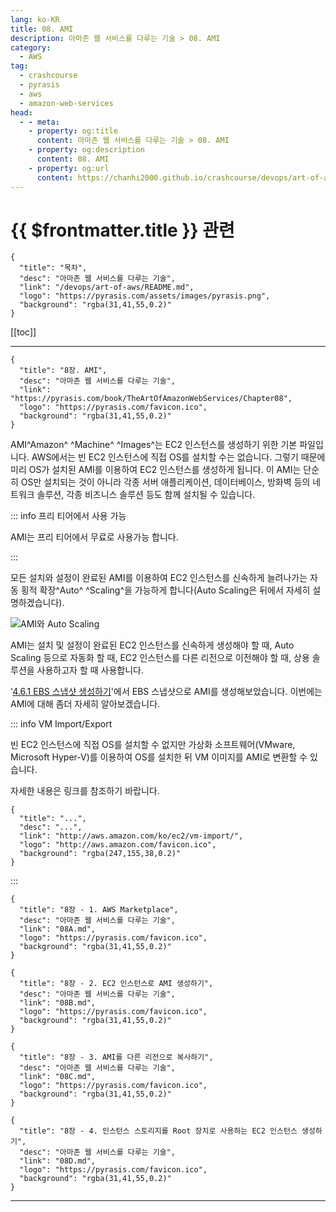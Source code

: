 ```yaml
---
lang: ko-KR
title: 08. AMI
description: 아마존 웹 서비스를 다루는 기술 > 08. AMI
category:
  - AWS
tag: 
  - crashcourse
  - pyrasis
  - aws 
  - amazon-web-services
head:
  - - meta:
    - property: og:title
      content: 아마존 웹 서비스를 다루는 기술 > 08. AMI
    - property: og:description
      content: 08. AMI
    - property: og:url
      content: https://chanhi2000.github.io/crashcourse/devops/art-of-aws/08.html
---
```


# {{ $frontmatter.title }} 관련

```component VPCard
{
  "title": "목차",
  "desc": "아마존 웹 서비스를 다루는 기술",
  "link": "/devops/art-of-aws/README.md",
  "logo": "https://pyrasis.com/assets/images/pyrasis.png",
  "background": "rgba(31,41,55,0.2)"
}
```

[[toc]]

---

```component VPCard
{
  "title": "8장. AMI",
  "desc": "아마존 웹 서비스를 다루는 기술",
  "link": "https://pyrasis.com/book/TheArtOfAmazonWebServices/Chapter08",
  "logo": "https://pyrasis.com/favicon.ico",
  "background": "rgba(31,41,55,0.2)"
}
```

AMI^Amazon^ ^Machine^ ^Images^는 EC2 인스턴스를 생성하기 위한 기본 파일입니다. AWS에서는 빈 EC2 인스턴스에 직접 OS를 설치할 수는 없습니다. 그렇기 때문에 미리 OS가 설치된 AMI를 이용하여 EC2 인스턴스를 생성하게 됩니다. 이 AMI는 단순히 OS만 설치되는 것이 아니라 각종 서버 애플리케이션, 데이터베이스, 방화벽 등의 네트워크 솔루션, 각종 비즈니스 솔루션 등도 함께 설치될 수 있습니다.

::: info 프리 티어에서 사용 가능

AMI는 프리 티어에서 무료로 사용가능 합니다.

:::

모든 설치와 설정이 완료된 AMI를 이용하여 EC2 인스턴스를 신속하게 늘려나가는 자동 횡적 확장^Auto^ ^Scaling^을 가능하게 합니다(Auto Scaling은 뒤에서 자세히 설명하겠습니다).

![AMI와 Auto Scaling](https://pyrasis.com/assets/images/TheArtOfAmazonWebServicesChapter08/1.png)

AMI는 설치 및 설정이 완료된 EC2 인스턴스를 신속하게 생성해야 할 때, Auto Scaling 등으로 자동화 할 때, EC2 인스턴스를 다른 리전으로 이전해야 할 때, 상용 솔루션을 사용하고자 할 때 사용합니다.

'[4.6.1 EBS 스냅샷 생성하기](04F.md)'에서 EBS 스냅샷으로 AMI를 생성해보았습니다. 이번에는 AMI에 대해 좀더 자세히 알아보겠습니다.

::: info VM Import/Export

빈 EC2 인스턴스에 직접 OS를 설치할 수 없지만 가상화 소프트웨어(VMware, Microsoft Hyper-V)를 이용하여 OS를 설치한 뒤 VM 이미지를 AMI로 변환할 수 있습니다.

자세한 내용은 링크를 참조하기 바랍니다.

```component VPCard
{
  "title": "...",
  "desc": "...",
  "link": "http://aws.amazon.com/ko/ec2/vm-import/",
  "logo": "http://aws.amazon.com/favicon.ico",
  "background": "rgba(247,155,38,0.2)"
}
```

:::

```component VPCard
{
  "title": "8장 - 1. AWS Marketplace",
  "desc": "아마존 웹 서비스를 다루는 기술",
  "link": "08A.md",
  "logo": "https://pyrasis.com/favicon.ico",
  "background": "rgba(31,41,55,0.2)"
}
```

```component VPCard
{
  "title": "8장 - 2. EC2 인스턴스로 AMI 생성하기",
  "desc": "아마존 웹 서비스를 다루는 기술",
  "link": "08B.md",
  "logo": "https://pyrasis.com/favicon.ico",
  "background": "rgba(31,41,55,0.2)"
}
```

```component VPCard
{
  "title": "8장 - 3. AMI를 다른 리전으로 복사하기",
  "desc": "아마존 웹 서비스를 다루는 기술",
  "link": "08C.md",
  "logo": "https://pyrasis.com/favicon.ico",
  "background": "rgba(31,41,55,0.2)"
}
```

```component VPCard
{
  "title": "8장 - 4. 인스턴스 스토리지를 Root 장치로 사용하는 EC2 인스턴스 생성하기",
  "desc": "아마존 웹 서비스를 다루는 기술",
  "link": "08D.md",
  "logo": "https://pyrasis.com/favicon.ico",
  "background": "rgba(31,41,55,0.2)"
}
```

---

<TagLinks />